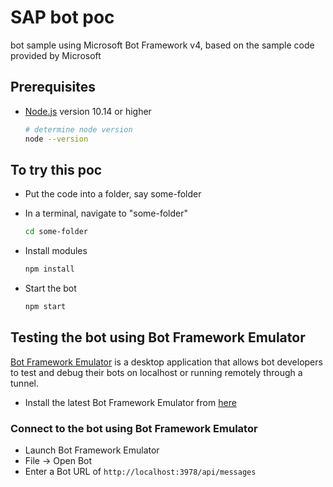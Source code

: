 # SAP bot poc

bot sample using Microsoft Bot Framework v4, based on the sample code provided by Microsoft

## Prerequisites

- [Node.js](https://nodejs.org) version 10.14 or higher

    ```bash
    # determine node version
    node --version
    ```

## To try this poc

- Put the code into a folder, say some-folder

- In a terminal, navigate to "some-folder"

    ```bash
    cd some-folder
    ```

- Install modules

    ```bash
    npm install
    ```

- Start the bot

    ```bash
    npm start
    ```

## Testing the bot using Bot Framework Emulator

[Bot Framework Emulator](https://github.com/microsoft/botframework-emulator) is a desktop application that allows bot developers to test and debug their bots on localhost or running remotely through a tunnel.

- Install the latest Bot Framework Emulator from [here](https://github.com/Microsoft/BotFramework-Emulator/releases)

### Connect to the bot using Bot Framework Emulator

- Launch Bot Framework Emulator
- File -> Open Bot
- Enter a Bot URL of `http://localhost:3978/api/messages`
